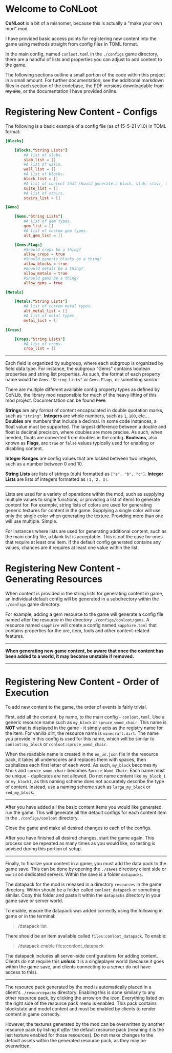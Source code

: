 # Welcome to CoNLoot

**CoNLoot** is a bit of a misnomer, because this is actually a "make your own mod" mod.

I have provided basic access points for registering new content into the game using methods straight from config files in TOML format.

In the main config, named `conloot.toml` in the `./configs` game directory, there are a handful of lists and properties you can adjust to add content to the game.

The following sections outline a small portion of the code within this project in a small amount. For further documentation, see the additional markdown files in each
section of the codebase, the PDF versions downloadable from ~~my site~~, or the documentation I have provided online.

# Registering New Content - Configs

The following is a basic example of a config file (as of 15-5-21 v1.0) in TOML format:
```toml
[Blocks]

	[Blocks."String Lists"]
		#A list of slabs.
		slab_list = []
		#A list of walls.
		wall_list = []
		#A list of blocks.
		block_list = []
		#A list of content that should generate a block, slab, stair, and depending on type, wall or fence.
		suite_list = []
		#A list of stairs.
		stairs_list = []

[Gems]

	[Gems."String Lists"]
		#A list of gem types.
		gem_list = []
		#A list of custom gem types.
		alt_gem_list = []

	[Gems.Flags]
		#Should crops be a thing?
		allow_crops = true
		#Should generic blocks be a thing?
		allow_blocks = true
		#Should metals be a thing?
		allow_metals = true
		#Should gems be a thing?
		allow_gems = true

[Metals]

	[Metals."String Lists"]
		#A list of custom metal types.
		alt_metal_list = []
		#A list of metal types.
		metal_list = []

[Crops]

	[Crops."String Lists"]
		#A list of crops.
		crop_list = []
```

***

Each field is organized by subgroup, where each subgroup is organized by field data type. For instance, the subgroup "Gems" contains boolean properties and string list properties. As such, the format of each property name would be `Gems."String Lists"` or `Gems.Flags`, or something similar.

There are multiple different available config property types as defined by CoNLib, the library mod responsible for much of the heavy lifting of this mod project. Documentation can be found ~~here~~. 

**Strings** are any format of content encapsulated in double quotation marks, such as `"string"`.
**Integers** are whole numbers, such as `1`, `100`, etc...
**Doubles** are numbers that include a decimal. In some code instances, a float value must be supported. The largest difference between a double and float is decimal precision, where doubles are more precise. As such, when needed, floats are converted from doubles in the config.
**Booleans**, also known as **Flags**, are `true` or `false` values typically used for enabling or disabling content.

**Integer Ranges** are config values that are locked between two integers, such as a number between 0 and 10.

**String Lists** are lists of strings (duh) formatted as `["a", "b", "c"]`.
**Integer Lists** are lists of integers formatted as `[1, 2, 3]`.

***

Lists are used for a variety of operations within the mod, such as supplying multiple values to single functions, or providing a list of items to generate content for.
For example, string lists of colors are used for generating generic textures for content in the game. Supplying a single color will use only the single color when generating the texture. Providing more than one will use multiple. Simple.

For instances where lists are used for generating additional content, such as the main config file, a blank list is acceptable. This is not the case for ones that require at least one item. If the default config generated contains any values, chances are it requires at least one value within the list.

# Registering New Content - Generating Resources

When content is provided in the string lists for generating content in game, an individual default config will be generated in a subdirectory within the `./configs` game directory.

For example, adding a gem resource to the game will generate a config file named after the resource in the directory `./configs/conloot/gems`. A resource named `sapphire` will create a config named `sapphire.toml` that contains properties for the ore, item, tools and other content-related features.

***
**When generating new game content, be aware that once the content has been added to a world, it may become unstable if removed.**
***

# Registering New Content - Order of Execution

To add new content to the game, the order of events is fairly trivial.

First, add all the content, by name, to the main config - `conloot.toml`. 
Use a generic resource name such as `my_block` or `spruce_wood_chair`. This name is **NOT** what is displayed in the game - it simply acts as the registry name for the item. For vanilla dirt, the resource name is `minecraft:dirt`. The name you provide in this config is used for this name, which will be similar to `conloot:my_block` or `conloot:spruce_wood_chair`.

When the readable name is created in the `en_us.json` file in the resource pack, it takes all underscores and replaces them with spaces, then capitalizes each first letter of each word. As such, `my_block` becomes `My Block` and `spruce_wood_chair` becomes `Spruce Wood Chair`. Each name must be unique - duplicates are not allowed. Do not name content like `my_block_1` or `my_block1`, as this naming scheme does not accurately describe the type of content. Instead, use a naming scheme such as `large_my_block` or `red_my_block`.

***
After you have added all the basic content items you would like generated, run the game. This will generate all the default configs for each content item in the `./configs/conloot` directory.

Close the game and make all desired changes to each of the configs.

After you have finished all desired changes, start the game again.
This process can be repeated as many times as you would like, so testing is advised during this portion of setup.

***
Finally, to finalize your content in a game, you must add the data pack to the game save. This can be done by opening the `./saves` directory client side or `world` on dedicated servers. Within the save is a folder `datapacks`.

The datapack for the mod is released in a directory `resources` in the game directory. Within should be a folder called `conloot_datapack` or something similar. Copy this folder and paste it within the `datapacks` directory in your game save or server world.

To enable, ensure the datapack was added correctly using the following in game or in the terminal:
> /datapack list

There should be an item available called `files:conloot_datapack`. To enable:
> /datapack enable files:conloot_datapack

The datapack includes all server-side configurations for adding content. Clients do not require this ***unless*** it is a singleplayer world (because it goes within the game save, and clients connecting to a server do not have access to this).

***

The resource pack generated by the mod is automatically placed in a client's `./resourcepacks` directory. Enabling this is done similarly to any other resource pack, by clicking the arrow on the icon. Everything listed on the right side of the resource pack menu is enabled.
This pack contains blockstate and model content and must be enabled by clients to render content in game correctly.

However, the textures generated by the mod can be overwritten by another resource pack by listing it _after_ the default resource pack (meaning it is the last texture enabled for those resources). Do not make changes to the default assets within the generated resource pack, as they may be overwritten.